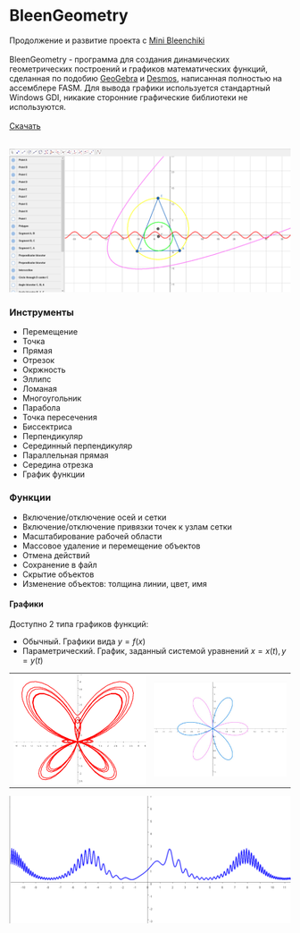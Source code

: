 # BleenGeometry
Продолжение и развитие проекта с [Mini Bleenchiki](https://github.com/theexponenta/dos-plotter)\
\
BleenGeometry - программа для создания динамических геометрических построений и графиков математических функций, сделанная по подобию [GeoGebra](https://geogebra.org/geometry) и [Desmos](https://www.desmos.com/calculator), написанная полностью на ассемблере FASM. Для вывода графики используется стандартный Windows GDI, никакие сторонние графические библиотеки не используются.\
\
[Скачать](https://github.com/theexponenta/bleen-geometry/releases/tag/v1.0.0)

\
![Общий вид программы](screenshots/BleenGeometry.png)


### Инструменты
- Перемещение
- Точка
- Прямая
- Отрезок
- Окржность
- Эллипс
- Ломаная
- Многоугольник
- Парабола
- Точка пересечения
- Биссектриса
- Перпендикуляр
- Серединный перпендикуляр
- Параллельная прямая
- Середина отрезка
- График функции


### Функции
- Включение/отключение осей и сетки
- Включение/отключение привязки точек к узлам сетки
- Масштабирование рабочей области
- Массовое удаление и перемещение объектов
- Отмена действий
- Сохранение в файл
- Скрытие объектов
- Изменение объектов: толщина линии, цвет, имя


#### Графики
Доступно 2 типа графиков функций:
- Обычный. Графики вида $y=f(x)$
- Параметрический. График, заданный системой уравнений
$x = x(t), y = y(t)$

|   |  |
| ------------- | ------------- |
| ![Бабочка](screenshots/Butterfly.png)  | ![Цветок](screenshots/Flower.png)  |


![Кардиограмма](screenshots/ScaryPlot.png)
